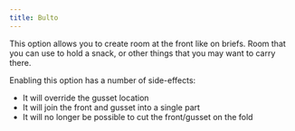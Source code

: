 ```yaml
---
title: Bulto
---
```


This option allows you to create room at the front like on briefs. Room that you can use to hold a snack, or other things that you may want to carry there.

Enabling this option has a number of side-effects:

- It will override the gusset location
- It will join the front and gusset into a single part
- It will no longer be possible to cut the front/gusset on the fold


